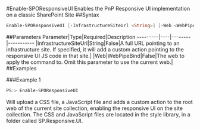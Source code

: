 #Enable-SPOResponsiveUI
Enables the PnP Responsive UI implementation on a classic SharePoint Site
##Syntax
```powershell
Enable-SPOResponsiveUI [-InfrastructureSiteUrl <String>] [-Web <WebPipeBind>]
```


##Parameters
Parameter|Type|Required|Description
---------|----|--------|-----------
|InfrastructureSiteUrl|String|False|A full URL pointing to an infrastructure site. If specified, it will add a custom action pointing to the responsive UI JS code in that site.|
|Web|WebPipeBind|False|The web to apply the command to. Omit this parameter to use the current web.|
##Examples

###Example 1
```powershell
PS:> Enable-SPOResponsiveUI
```
Will upload a CSS file, a JavaScript file and adds a custom action to the root web of the current site collection, enabling the responsive UI on the site collection. The CSS and JavaScript files are located in the style library, in a folder called SP.Responsive.UI.
